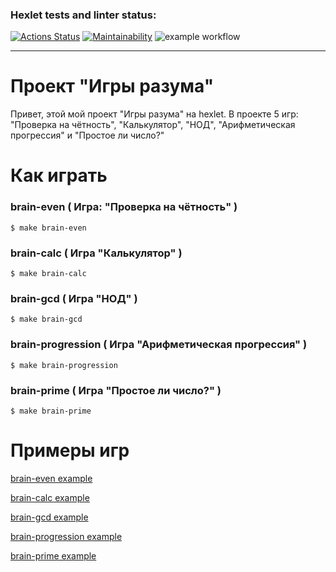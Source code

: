 ### Hexlet tests and linter status:
[![Actions Status](https://github.com/hiff0/frontend-project-lvl1/workflows/hexlet-check/badge.svg)](https://github.com/hiff0/frontend-project-lvl1/actions)
[![Maintainability](https://api.codeclimate.com/v1/badges/a99a88d28ad37a79dbf6/maintainability)](https://codeclimate.com/github/codeclimate/codeclimate/maintainability)
![example workflow](https://github.com/hiff0/frontend-project-lvl1/actions/workflows/nodejs.yml/badge.svg)

___
# Проект "Игры разума" 

Привет, этой мой проект "Игры разума" на hexlet. В проекте 5 игр: "Проверка на чётность", "Калькулятор", "НОД", "Арифметическая прогрессия" и "Простое ли число?"

# Как играть

### brain-even ( Игра: "Проверка на чётность" )
```
$ make brain-even
```
### brain-calc ( Игра "Калькулятор" )

```
$ make brain-calc 
```
### brain-gcd ( Игра "НОД" )
```
$ make brain-gcd
```
### brain-progression ( Игра "Арифметическая прогрессия" )
```
$ make brain-progression
```
### brain-prime ( Игра "Простое ли число?" )
```
$ make brain-prime
```

# Примеры игр
[brain-even example](https://asciinema.org/a/8kM3eV0JmA2ZI7ECneKFPi5L4)

[brain-calc example](https://asciinema.org/a/ORet3AKb6VuD1yfKUWAWGF1S4)

[brain-gcd example](https://asciinema.org/a/YTuZk4WZJ24GhTGyfbTlxINai)

[brain-progression example](https://asciinema.org/a/vcgUBFjNAPv50D4KdLn2mmzii)

[brain-prime example](https://asciinema.org/a/RHYqttc7c50xWnMa5vqoIrZlg)


